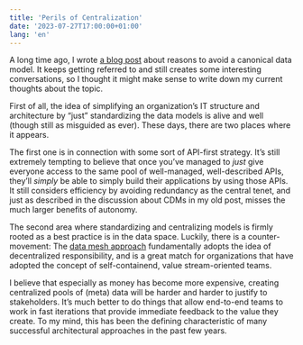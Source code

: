 ```yaml
---
title: 'Perils of Centralization'
date: '2023-07-27T17:00:00+01:00'
lang: 'en'
---
```


A long time ago, I wrote [a blog post](https://www.innoq.com/en/blog/thoughts-on-a-canonical-data-model/) 
about reasons to avoid a canonical data model. It keeps getting referred
to and still creates some interesting conversations, so I thought it
might make sense to write down my current thoughts about the topic.

First of all, the idea of simplifying an organization’s IT structure and architecture
by “just” standardizing the data models is alive and well (though still as misguided
as ever). These days, there are two places where it appears.

The first one is in connection with some sort of API-first strategy. It’s still
extremely tempting to believe that once you’ve managed to _just_ give everyone access to the same
pool of well-managed, well-described APIs, they’ll _simply_ be able to simply build their applications
by using those APIs. It still considers efficiency by avoiding redundancy as the central tenet,
and just as described in the discussion about CDMs in my old post,  misses the
much larger benefits of autonomy. 

The second area where standardizing and centralizing models is firmly rooted as
a best practice is in the data space. Luckily, there is a counter-movement:
The [data mesh approach](https://www.datamesh-architecture.com) fundamentally adopts the
idea of decentralized responsibility, and is a great match for organizations that have
adopted the concept of self-containend, value stream-oriented teams.

I believe that especially as money has become more expensive, creating
centralized pools of (meta) data will be harder and harder to justify to
stakeholders. It’s much better to do things that allow end-to-end teams
to work in fast iterations that provide immediate feedback to the value
they create. To my mind, this has been the defining characteristic of
many successful architectural approaches in the past few years.
